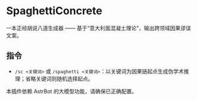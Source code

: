 # SpaghettiConcrete

一本正经胡说八道生成器 —— 基于“意大利面混凝土理论”，输出跨领域因果谬误文案。

## 指令

- `/sc <关键词>` 或 `/spaghetti <关键词>`：以关键词为因果链起点生成伪学术推理；省略关键词则随机选择起点。

本插件依赖 AstrBot 的大模型功能，请确保已正确配置。
